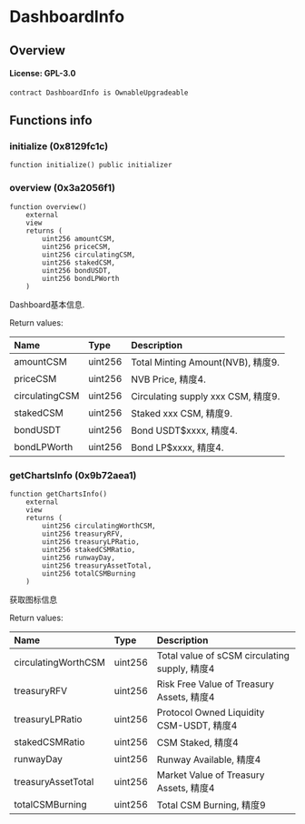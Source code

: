 # DashboardInfo

## Overview

#### License: GPL-3.0

```solidity
contract DashboardInfo is OwnableUpgradeable
```


## Functions info

### initialize (0x8129fc1c)

```solidity
function initialize() public initializer
```


### overview (0x3a2056f1)

```solidity
function overview()
    external
    view
    returns (
        uint256 amountCSM,
        uint256 priceCSM,
        uint256 circulatingCSM,
        uint256 stakedCSM,
        uint256 bondUSDT,
        uint256 bondLPWorth
    )
```

Dashboard基本信息.


Return values:

| Name           | Type    | Description                       |
| :------------- | :------ | :-------------------------------- |
| amountCSM      | uint256 | Total Minting Amount(NVB), 精度9.   |
| priceCSM       | uint256 | NVB Price, 精度4.                   |
| circulatingCSM | uint256 | Circulating supply xxx CSM, 精度9.  |
| stakedCSM      | uint256 | Staked xxx CSM, 精度9.              |
| bondUSDT       | uint256 | Bond USDT$xxxx, 精度4.              |
| bondLPWorth    | uint256 | Bond LP$xxxx, 精度4.                |

### getChartsInfo (0x9b72aea1)

```solidity
function getChartsInfo()
    external
    view
    returns (
        uint256 circulatingWorthCSM,
        uint256 treasuryRFV,
        uint256 treasuryLPRatio,
        uint256 stakedCSMRatio,
        uint256 runwayDay,
        uint256 treasuryAssetTotal,
        uint256 totalCSMBurning
    )
```

获取图标信息


Return values:

| Name                | Type    | Description                                  |
| :------------------ | :------ | :------------------------------------------- |
| circulatingWorthCSM | uint256 | Total value of sCSM circulating supply, 精度4  |
| treasuryRFV         | uint256 | Risk Free Value of Treasury Assets, 精度4      |
| treasuryLPRatio     | uint256 | Protocol Owned Liquidity CSM-USDT, 精度4       |
| stakedCSMRatio      | uint256 | CSM Staked, 精度4                              |
| runwayDay           | uint256 | Runway Available, 精度4                        |
| treasuryAssetTotal  | uint256 | Market Value of Treasury Assets, 精度4         |
| totalCSMBurning     | uint256 | Total CSM Burning, 精度9                       |
